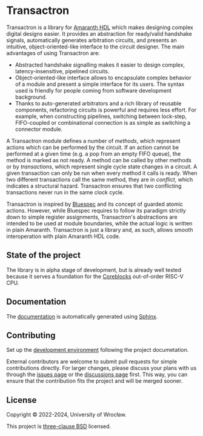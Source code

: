 # Transactron

Transactron is a library for [Amaranth HDL](https://amaranth-lang.org/) which makes designing complex digital designs easier.
It provides an abstraction for ready/valid handshake signals, automatically generates arbitration circuits, and presents an intuitive, object-oriented-like interface to the circuit designer.
The main advantages of using Transactron are:

* Abstracted handshake signalling makes it easier to design complex, latency-insensitive, pipelined circuits.
* Object-oriented-like interface allows to encapsulate complex behavior of a module and present a simple interface for its users.
  The syntax used is friendly for people coming from software development background.
* Thanks to auto-generated arbitrators and a rich library of reusable components, refactoring circuits is powerful and requires less effort.
  For example, when constructing pipelines, switching between lock-step, FIFO-coupled or combinational connection is as simple as switching a connector module.

A Transactron module defines a number of *methods*, which represent actions which can be performed by the circuit.
If an action cannot be performed at a given time (e.g. a pop from an empty FIFO queue), the method is marked as not ready.
A method can be called by other methods or by *transactions*, which represent single cycle state changes in a circuit.
A given transaction can only be run when every method it calls is ready.
When two different transactions call the same method, they are in *conflict*, which indicates a structural hazard.
Transactron ensures that two conflicting transactions never run in the same clock cycle.

Transactron is inspired by [Bluespec](https://github.com/B-Lang-org/bsc) and its concept of guarded atomic actions.
However, while Bluespec requires to follow its paradigm strictly down to simple register assignments, Transactron's abstractions are intended to be used at module boundaries, while the actual logic is written in plain Amaranth.
Transactron is just a library and, as such, allows smooth interoperation with plain Amaranth HDL code.

## State of the project

The library is in alpha stage of development, but is already well tested because it serves a foundation for the [Coreblocks](https://github.com/kuznia-rdzeni/coreblocks) out-of-order RISC-V CPU.

## Documentation

The [documentation](https://kuznia-rdzeni.github.io/transactron/) is automatically generated using [Sphinx](https://www.sphinx-doc.org/).

## Contributing

Set up the [development environment](https://kuznia-rdzeni.github.io/transactron/development-environment.html) following the project documetation.

External contributors are welcome to submit pull requests for simple contributions directly.
For larger changes, please discuss your plans with us through the [issues page](https://github.com/kuznia-rdzeni/transactron/issues) or the [discussions page](https://github.com/kuznia-rdzeni/transactron/discussions) first.
This way, you can ensure that the contribution fits the project and will be merged sooner.

## License

Copyright © 2022-2024, University of Wrocław.

This project is [three-clause BSD](https://github.com/kuznia-rdzeni/transactron/blob/master/LICENSE) licensed.
